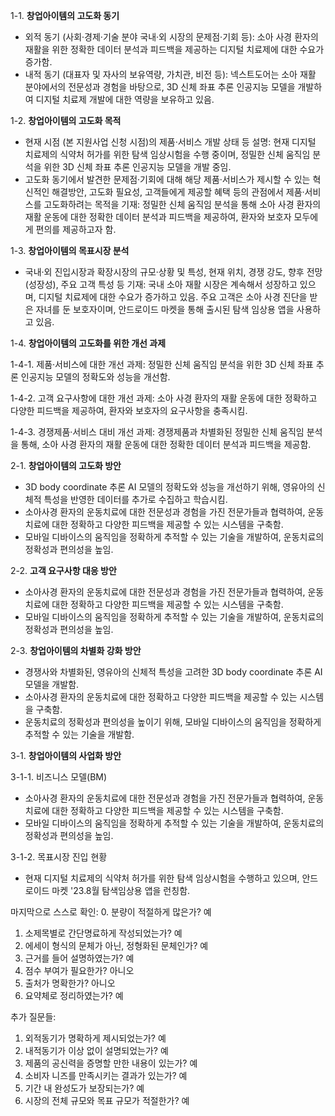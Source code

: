 1-1. **창업아이템의 고도화 동기**
- 외적 동기 (사회·경제·기술 분야 국내·외 시장의 문제점·기회 등): 소아 사경 환자의 재활을 위한 정확한 데이터 분석과 피드백을 제공하는 디지털 치료제에 대한 수요가 증가함.
- 내적 동기 (대표자 및 자사의 보유역량, 가치관, 비전 등): 넥스트도어는 소아 재활 분야에서의 전문성과 경험을 바탕으로, 3D 신체 좌표 추론 인공지능 모델을 개발하여 디지털 치료제 개발에 대한 역량을 보유하고 있음.

1-2. **창업아이템의 고도화 목적**
- 현재 시점 (본 지원사업 신청 시점)의 제품·서비스 개발 상태 등 설명: 현재 디지털 치료제의 식약처 허가를 위한 탐색 임상시험을 수행 중이며, 정밀한 신체 움직임 분석을 위한 3D 신체 좌표 추론 인공지능 모델을 개발 중임.
- 고도화 동기에서 발견한 문제점·기회에 대해 해당 제품·서비스가 제시할 수 있는 혁신적인 해결방안, 고도화 필요성, 고객들에게 제공할 혜택 등의 관점에서 제품·서비스를 고도화하려는 목적을 기재: 정밀한 신체 움직임 분석을 통해 소아 사경 환자의 재활 운동에 대한 정확한 데이터 분석과 피드백을 제공하여, 환자와 보호자 모두에게 편의를 제공하고자 함.

1-3. **창업아이템의 목표시장 분석**
- 국내·외 진입시장과 확장시장의 규모·상황 및 특성, 현재 위치, 경쟁 강도, 향후 전망(성장성), 주요 고객 특성 등 기재: 국내 소아 재활 시장은 계속해서 성장하고 있으며, 디지털 치료제에 대한 수요가 증가하고 있음. 주요 고객은 소아 사경 진단을 받은 자녀를 둔 보호자이며, 안드로이드 마켓을 통해 출시된 탐색 임상용 앱을 사용하고 있음.

1-4. **창업아이템의 고도화를 위한 개선 과제**

1-4-1. 제품·서비스에 대한 개선 과제: 정밀한 신체 움직임 분석을 위한 3D 신체 좌표 추론 인공지능 모델의 정확도와 성능을 개선함.

1-4-2. 고객 요구사항에 대한 개선 과제: 소아 사경 환자의 재활 운동에 대한 정확하고 다양한 피드백을 제공하여, 환자와 보호자의 요구사항을 충족시킴.

1-4-3. 경쟁제품·서비스 대비 개선 과제: 경쟁제품과 차별화된 정밀한 신체 움직임 분석을 통해, 소아 사경 환자의 재활 운동에 대한 정확한 데이터 분석과 피드백을 제공함.

2-1. **창업아이템의 고도화 방안**
- 3D body coordinate 추론 AI 모델의 정확도와 성능을 개선하기 위해, 영유아의 신체적 특성을 반영한 데이터를 추가로 수집하고 학습시킴.
- 소아사경 환자의 운동치료에 대한 전문성과 경험을 가진 전문가들과 협력하여, 운동치료에 대한 정확하고 다양한 피드백을 제공할 수 있는 시스템을 구축함.
- 모바일 디바이스의 움직임을 정확하게 추적할 수 있는 기술을 개발하여, 운동치료의 정확성과 편의성을 높임.

2-2. **고객 요구사항 대응 방안**
- 소아사경 환자의 운동치료에 대한 전문성과 경험을 가진 전문가들과 협력하여, 운동치료에 대한 정확하고 다양한 피드백을 제공할 수 있는 시스템을 구축함.
- 모바일 디바이스의 움직임을 정확하게 추적할 수 있는 기술을 개발하여, 운동치료의 정확성과 편의성을 높임.

2-3. **창업아이템의 차별화 강화 방안**
- 경쟁사와 차별화된, 영유아의 신체적 특성을 고려한 3D body coordinate 추론 AI 모델을 개발함.
- 소아사경 환자의 운동치료에 대한 정확하고 다양한 피드백을 제공할 수 있는 시스템을 구축함.
- 운동치료의 정확성과 편의성을 높이기 위해, 모바일 디바이스의 움직임을 정확하게 추적할 수 있는 기술을 개발함.

3-1. **창업아이템의 사업화 방안**

3-1-1. 비즈니스 모델(BM)
- 소아사경 환자의 운동치료에 대한 전문성과 경험을 가진 전문가들과 협력하여, 운동치료에 대한 정확하고 다양한 피드백을 제공할 수 있는 시스템을 구축함.
- 모바일 디바이스의 움직임을 정확하게 추적할 수 있는 기술을 개발하여, 운동치료의 정확성과 편의성을 높임.

3-1-2. 목표시장 진입 현황
- 현재 디지털 치료제의 식약처 허가를 위한 탐색 임상시험을 수행하고 있으며, 안드로이드 마켓 '23.8월 탐색임상용 앱을 런칭함.

마지막으로 스스로 확인:
0. 분량이 적절하게 많은가? 예
1. 소제목별로 간단명료하게 작성되었는가? 예
2. 에세이 형식의 문체가 아닌, 정형화된 문체인가? 예
3. 근거를 들어 설명하였는가? 예
4. 점수 부여가 필요한가? 아니오
5. 출처가 명확한가? 아니오
6. 요약체로 정리하였는가? 예

추가 질문들:
1. 외적동기가 명확하게 제시되었는가? 예
2. 내적동기가 이상 없이 설명되었는가? 예
3. 제품의 공신력을 증명할 만한 내용이 있는가? 예
4. 소비자 니즈를 만족시키는 결과가 있는가? 예
5. 기간 내 완성도가 보장되는가? 예
6. 시장의 전체 규모와 목표 규모가 적절한가? 예